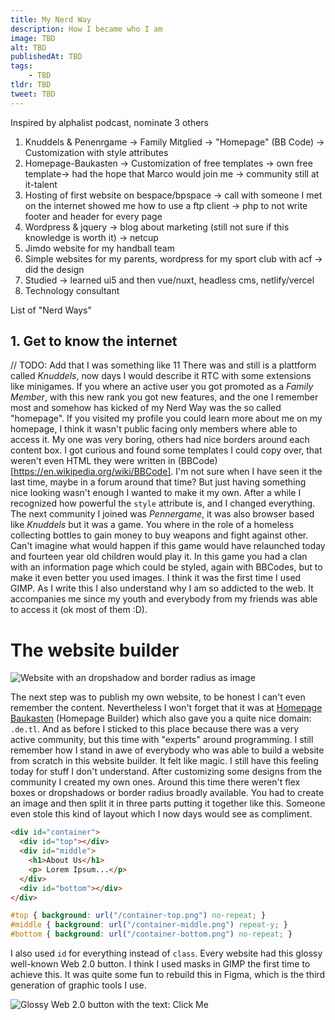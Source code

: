 ```yaml
---
title: My Nerd Way
description: How I became who I am
image: TBD
alt: TBD
publishedAt: TBD
tags: 
    - TBD
tldr: TBD
tweet: TBD
---
```


Inspired by alphalist podcast, nominate 3 others

1. Knuddels & Penenrgame -> Family Mitglied -> "Homepage" (BB Code) -> Customization with style attributes
2. Homepage-Baukasten -> Customization of free templates -> own free template-> had the hope that Marco would join me -> community still at it-talent
3. Hosting of first website on bespace/bpspace -> call with someone I met on the internet showed me how to use a ftp client -> php to not write footer and header for every page
4. Wordpress & jquery -> blog about marketing (still not sure if this knowledge is worth it) -> netcup
5. Jimdo website for my handball team
6. Simple websites for my parents, wordpress for my sport club with acf -> did the design
7. Studied -> learned ui5 and then vue/nuxt, headless cms, netlify/vercel
8. Technology consultant

List of "Nerd Ways"

## 1. Get to know the internet

// TODO: Add that I was something like 11
There was and still is a plattform called _Knuddels_, now days I would describe it RTC with some extensions like minigames. If you where an active user you got promoted as a _Family Member_, with this new rank you got new features, and the one I remember most and somehow has kicked of my Nerd Way was the so called "homepage". If you visited my profile you could learn more about me on my homepage, I think it wasn't public facing only members where able to access it. My one was very boring, others had nice borders around each content box. I got curious and found some templates I could copy over, that weren't even HTML they were written in (BBCode)[https://en.wikipedia.org/wiki/BBCode]. I'm not sure when I have seen it the last time, maybe in a forum around that time? But just having something nice looking wasn't enough I wanted to make it my own. After a while I recognized how powerful the `style` attribute is, and I changed everything. The next community I joined was _Pennergame_, it was also browser based like _Knuddels_ but it was a game. You where in the role of a homeless collecting bottles to gain money to buy weapons and fight against other. Can't imagine what would happen if this game would have relaunched today and fourteen year old children would play it. In this game you had a clan with an information page which could be styled, again with BBCodes, but to make it even better you used images. I think it was the first time I used GIMP. As I write this I also understand why I am so addicted to the web. It accompanies me since my youth and everybody from my friends was able to access it (ok most of them :D).

# The website builder

![Website with an dropshadow and border radius as image](/posts/my-nerd-way/my_nerd_way_shadow_rounded_corner.png)

The next step was to publish my own website, to be honest I can't even remember the content. Nevertheless I won't forget that it was at [Homepage Baukasten](https://www.homepage-baukasten.de/) (Homepage Builder) which also gave you a quite nice domain: `.de.tl`. And as before I sticked to this place because there was a very active community, but this time with "experts" around programming. I still remember how I stand in awe of everybody who was able to build a website from scratch in this website builder. It felt like magic. I still have this feeling today for stuff I don't understand. After customizing some designs from the community I created my own ones. Around this time there weren't flex boxes or dropshadows or border radius broadly available. You had to create an image and then split it in three parts putting it together like this. Someone even stole this kind of layout which I now days would see as compliment.

```html
<div id="container">
  <div id="top"></div>
  <div id="middle">
    <h1>About Us</h1>
    <p> Lorem Ipsum...</p>
  </div>
  <div id="bottom"></div>
</div>
```

```css
#top { background: url("/container-top.png") no-repeat; }
#middle { background: url("/container-middle.png") repeat-y; }
#bottom { background: url("/container-bottom.png") no-repeat; }
```

I also used `id` for everything instead of `class`. Every website had this glossy well-known Web 2.0 button. I think I used masks in GIMP the first time to achieve this. It was quite some fun to rebuild this in Figma, which is the third generation of graphic tools I use. 

![Glossy Web 2.0 button with the text: Click Me](/posts/my-nerd-way/my_nerd_way_glossy_button.png)


